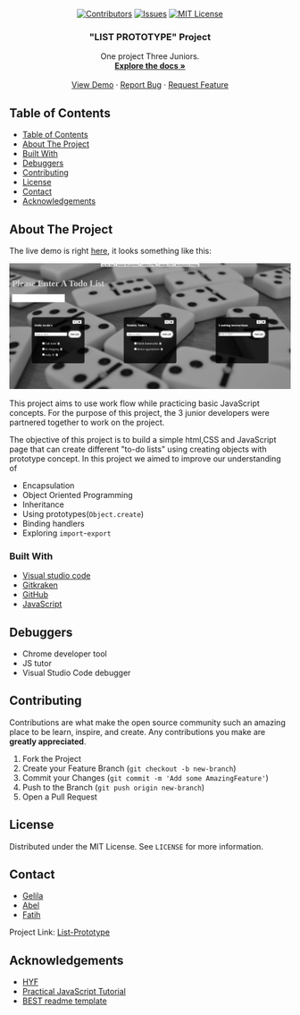 <div align='center'>

[![Contributors][contributors-shield]][contributors-url]
[![Issues][issues-shield]][issues-url]
[![MIT License][license-shield]][license-url]

</div>

  <h3 align="center">"LIST PROTOTYPE" Project</h3>

  <p align="center">
    One project Three Juniors.
    <br />
    <a href="https://github.com/fmkarakus/list-prototype-"><strong>Explore the docs »</strong></a>
    <br />
    <br />
    <a href="https://fmkarakus.github.io/list-prototype/public/index.html">View Demo</a>
    ·
    <a href="https://github.com/fmkarakus/list-prototype/issues">Report Bug</a>
    ·
    <a href="https://github.com/fmkarakus/list-prototype/issues">Request Feature</a>
  </p>
</p>

<!-- TABLE OF CONTENTS -->

## Table of Contents

- [Table of Contents](#table-of-contents)
- [About The Project](#about-the-project)
- [Built With](#built-with)
- [Debuggers](#debuggers)
- [Contributing](#contributing)
- [License](#license)
- [Contact](#contact)
- [Acknowledgements](#acknowledgements)

<!-- ABOUT THE PROJECT -->

## About The Project

The live demo is right [here](https://fmkarakus.github.io/list-prototype/public/index.html), it looks something like this:

![List-Prototype](public/assets/screenshot.png)

This project aims to use work flow while practicing basic JavaScript concepts. For the purpose of this project, the 3 junior developers were partnered together to work on the project.

The objective of this project is to build a simple html,CSS and JavaScript page that can create different "to-do lists" using creating objects with prototype concept. In this project we aimed to improve our understanding of

- Encapsulation
- Object Oriented Programming
- Inheritance
- Using prototypes(`Object.create`)
- Binding handlers
- Exploring `import`-`export`

### Built With

- [Visual studio code](https://code.visualstudio.com/)
- [Gitkraken](https://www.gitkraken.com)
- [GitHub](https://github.com)
- [JavaScript](https://www.javascript.com/)

## Debuggers

- Chrome developer tool
- JS tutor
- Visual Studio Code debugger

<!-- CONTRIBUTING -->

## Contributing

Contributions are what make the open source community such an amazing place to be learn, inspire, and create. Any contributions you make are **greatly appreciated**.

1. Fork the Project
2. Create your Feature Branch (`git checkout -b new-branch`)
3. Commit your Changes (`git commit -m 'Add some AmazingFeature'`)
4. Push to the Branch (`git push origin new-branch`)
5. Open a Pull Request

<!-- LICENSE -->

## License

Distributed under the MIT License. See `LICENSE` for more information.

<!-- CONTACT -->

## Contact

- [Gelila](https://github.com/gelilaa)
- [Abel](https://github.com/abelRoland)
- [Fatih](https://github.com/fmkarakus)

Project Link: [List-Prototype](https://github.com/fmkarakus/list-prototype)

<!-- ACKNOWLEDGEMENTS -->

## Acknowledgements

- [HYF](https://hackyourfuture.be/)
- [Practical JavaScript Tutorial](https://watchandcode.com/p/practical-javascript)
- [BEST readme template](https://github.com/othneildrew/Best-README-Template/blob/master/README.md)

<!-- MARKDOWN LINKS & IMAGES -->
<!-- https://www.markdownguide.org/basic-syntax/#reference-style-links -->

[contributors-shield]: https://img.shields.io/github/contributors/fmkarakus/list-prototype.svg?style=flat-square
[contributors-url]: https://github.com/HazemBittar/Whack-A-Mole-/graphs/contributors
[forks-shield]: https://img.shields.io/github/forks/fmkarakus/list-prototype.svg?style=flat-square
[forks-url]: https://github.com/fmkarakus/list-prototype/network/members
[issues-shield]: https://img.shields.io/github/issues/fmkarakus/list-prototype.svg?style=flat-square
[issues-url]: https://github.com/fmkarakus/list-prototype/issues
[license-shield]: https://img.shields.io/github/license/fmkarakus/list-prototype.svg?style=flat-square
[license-url]: https://github.com/fmkarakus/list-prototype/blob/master/LICENSE
